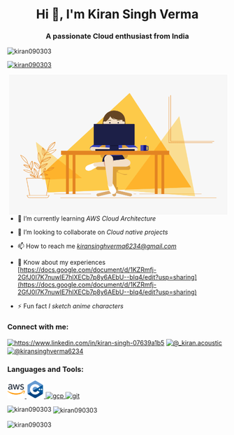 <h1 align="center">Hi 👋, I'm Kiran Singh Verma</h1>
<h3 align="center">A passionate Cloud enthusiast from India</h3>

<p align="left"> <img src="https://komarev.com/ghpvc/?username=kiran090303&label=Profile%20views&color=0e75b6&style=flat" alt="kiran090303" /> </p>

<p align="left"> <a href="https://github.com/ryo-ma/github-profile-trophy"><img src="https://github-profile-trophy.vercel.app/?username=kiran090303" alt="kiran090303" /></a> </p>

<!-- code gif-->
<img align="right" alt="GIF" src="./code.gif" width="500" height="320" />

- 🌱 I’m currently learning *AWS Cloud Architecture*

- 👯 I’m looking to collaborate on *Cloud native projects*

- 📫 How to reach me *kiransinghverma6234@gmail.com*

- 📄 Know about my experiences [https://docs.google.com/document/d/1KZRmfj-2GfJ0I7K7nuwIE7hlXECb7p8y6AEbU--blq4/edit?usp=sharing](https://docs.google.com/document/d/1KZRmfj-2GfJ0I7K7nuwIE7hlXECb7p8y6AEbU--blq4/edit?usp=sharing)

- ⚡ Fun fact *I sketch anime characters*

<h3 align="left">Connect with me:</h3>
<p align="left">
<a href="https://linkedin.com/in/https://www.linkedin.com/in/kiran-singh-07639a1b5" target="blank"><img align="center" src="https://raw.githubusercontent.com/rahuldkjain/github-profile-readme-generator/master/src/images/icons/Social/linked-in-alt.svg" alt="https://www.linkedin.com/in/kiran-singh-07639a1b5" height="30" width="40" /></a>
<a href="https://instagram.com/@_kiran.acoustic" target="blank"><img align="center" src="https://raw.githubusercontent.com/rahuldkjain/github-profile-readme-generator/master/src/images/icons/Social/instagram.svg" alt="@_kiran.acoustic" height="30" width="40" /></a>
<a href="https://medium.com/@kiransinghverma6234" target="blank"><img align="center" src="https://raw.githubusercontent.com/rahuldkjain/github-profile-readme-generator/master/src/images/icons/Social/medium.svg" alt="@kiransinghverma6234" height="30" width="40" /></a>
</p>

<h3 align="left">Languages and Tools:</h3>
<p align="left"> <a href="https://aws.amazon.com" target="_blank" rel="noreferrer"> <img src="https://raw.githubusercontent.com/devicons/devicon/master/icons/amazonwebservices/amazonwebservices-original-wordmark.svg" alt="aws" width="40" height="40"/> </a> <a href="https://www.w3schools.com/cpp/" target="_blank" rel="noreferrer"> <img src="https://raw.githubusercontent.com/devicons/devicon/master/icons/cplusplus/cplusplus-original.svg" alt="cplusplus" width="40" height="40"/> </a> <a href="https://cloud.google.com" target="_blank" rel="noreferrer"> <img src="https://www.vectorlogo.zone/logos/google_cloud/google_cloud-icon.svg" alt="gcp" width="40" height="40"/> </a> <a href="https://git-scm.com/" target="_blank" rel="noreferrer"> <img src="https://www.vectorlogo.zone/logos/git-scm/git-scm-icon.svg" alt="git" width="40" height="40"/> </a> </p>

<p><img align="left" src="https://github-readme-stats.vercel.app/api/top-langs?username=kiran090303&show_icons=true&locale=en&layout=compact" alt="kiran090303" /></p>

<p>&nbsp;<img align="center" src="https://github-readme-stats.vercel.app/api?username=kiran090303&show_icons=true&locale=en" alt="kiran090303" /></p>

<p><img align="center" src="https://github-readme-streak-stats.herokuapp.com/?user=kiran090303&" alt="kiran090303" /></p>
